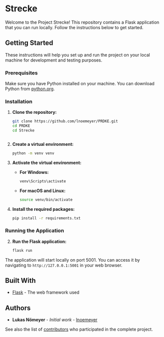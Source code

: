 # Strecke

Welcome to the Project Strecke! This repository contains a Flask application that you can run locally. Follow the instructions below to get started.

## Getting Started

These instructions will help you set up and run the project on your local machine for development and testing purposes.

### Prerequisites

Make sure you have Python installed on your machine. You can download Python from [python.org](https://www.python.org/).

### Installation

1. **Clone the repository:**
   ```sh
   git clone https://github.com/lnoemeyer/PRDKE.git
   cd PRDKE
   cd Strecke



2. **Create a virtual environment:**
   ```sh
   python -m venv venv
   ```

3. **Activate the virtual environment:**

   - **For Windows:**
     ```sh
     venv\Scripts\activate
     ```
   - **For macOS and Linux:**
     ```sh
     source venv/bin/activate
     ```

4. **Install the required packages:**
   ```sh
   pip install -r requirements.txt
   ```

### Running the Application

2. **Run the Flask application:**
   ```sh
   flask run
   ```

The application will start locally on port 5001. You can access it by navigating to `http://127.0.0.1:5001` in your web browser.

## Built With

- [Flask](https://flask.palletsprojects.com/) - The web framework used


## Authors

- **Lukas Nömeyer** - *Initial work* - [lnoemeyer](https://github.com/lnoemeyer)

See also the list of [contributors](https://github.com/lnoemeyer/PRDKE/contributors) who participated in the complete project.

